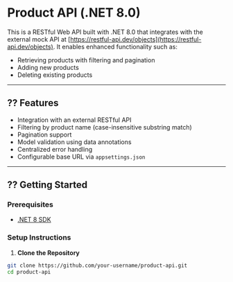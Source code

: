 # Product API (.NET 8.0)

This is a RESTful Web API built with .NET 8.0 that integrates with the external mock API at [https://restful-api.dev/objects](https://restful-api.dev/objects). It enables enhanced functionality such as:

- Retrieving products with filtering and pagination
- Adding new products
- Deleting existing products

---

## ?? Features

- Integration with an external RESTful API
- Filtering by product name (case-insensitive substring match)
- Pagination support
- Model validation using data annotations
- Centralized error handling
- Configurable base URL via `appsettings.json`

---

## ?? Getting Started

### Prerequisites

- [.NET 8 SDK](https://dotnet.microsoft.com/en-us/download/dotnet/8.0)

### Setup Instructions

1. **Clone the Repository**

```bash
git clone https://github.com/your-username/product-api.git
cd product-api
